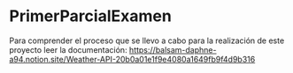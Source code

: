 # PrimerParcialExamen

Para comprender el proceso que se llevo a cabo para la realización de este proyecto leer la documentación:
https://balsam-daphne-a94.notion.site/Weather-API-20b0a01e1f9e4080a1649fb9f4d9b316
